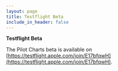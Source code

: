 ```yaml
---
layout: page
title: Testflight Beta
include_in_header: false
---
```


**Testflight Beta**


The Pilot Charts beta is available on [https://testflight.apple.com/join/E17bfqwH](https://testflight.apple.com/join/E17bfqwH).

